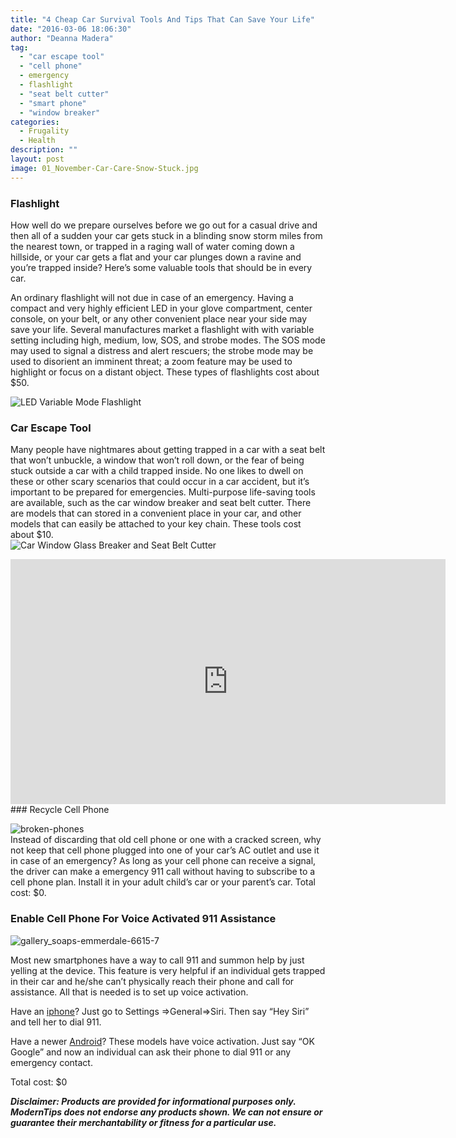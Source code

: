 ```yaml
---
title: "4 Cheap Car Survival Tools And Tips That Can Save Your Life"
date: "2016-03-06 18:06:30"
author: "Deanna Madera"
tag:
  - "car escape tool"
  - "cell phone"
  - emergency
  - flashlight
  - "seat belt cutter"
  - "smart phone"
  - "window breaker"
categories:
  - Frugality
  - Health
description: ""
layout: post
image: 01_November-Car-Care-Snow-Stuck.jpg
---
```


### Flashlight

How well do we prepare ourselves before we go out for a casual drive and then all of a sudden your car gets stuck in a blinding snow storm miles from the nearest town, or trapped in a raging wall of water coming down a hillside, or your car gets a flat and your car plunges down a ravine and you’re trapped inside? Here’s some valuable tools that should be in every car.

An ordinary flashlight will not due in case of an emergency. Having a compact and very highly efficient LED in your glove compartment, center console, on your belt, or any other convenient place near your side may save your life. Several manufactures market a flashlight with with variable setting including high, medium, low, SOS, and strobe modes. The SOS mode may used to signal a distress and alert rescuers; the strobe mode may be used to disorient an imminent threat; a zoom feature may be used to highlight or focus on a distant object. These types of flashlights cost about $50.

![LED Variable Mode Flashlight](/posts/flashlight.jpg)

### Car Escape Tool

Many people have nightmares about getting trapped in a car with a seat belt that won’t unbuckle, a window that won’t roll down, or the fear of being stuck outside a car with a child trapped inside. No one likes to dwell on these or other scary scenarios that could occur in a car accident, but it’s important to be prepared for emergencies. Multi-purpose life-saving tools are available, such as the car window breaker and seat belt cutter. There are models that can stored in a convenient place in your car, and other models that can easily be attached to your key chain. These tools cost about $10.  
![Car Window Glass Breaker and Seat Belt Cutter](/35.jpg)

<div class="youtube-embed" data-video_id="UC4-ZQoRxAA"><iframe allow="accelerometer; autoplay; encrypted-media; gyroscope; picture-in-picture" allowfullscreen="" frameborder="0" height="392" loading="lazy" src="https://www.youtube.com/embed/UC4-ZQoRxAA?feature=oembed&enablejsapi=1" title="LifeHammer & ResQMe - Automobile Escape Tools" width="696"></iframe></div>### Recycle Cell Phone

![broken-phones](/broken-phones.jpg)  
Instead of discarding that old cell phone or one with a cracked screen, why not keep that cell phone plugged into one of your car’s AC outlet and use it in case of an emergency? As long as your cell phone can receive a signal, the driver can make a emergency 911 call without having to subscribe to a cell phone plan. Install it in your adult child’s car or your parent’s car. Total cost: $0.

### Enable Cell Phone For Voice Activated 911 Assistance

![gallery_soaps-emmerdale-6615-7](/gallery_soaps-emmerdale-6615-7.jpg)

Most new smartphones have a way to call 911 and summon help by just yelling at the device. This feature is very helpful if an individual gets trapped in their car and he/she can’t physically reach their phone and call for assistance. All that is needed is to set up voice activation.

Have an [iphone](https://www.siriuserguide.com/setting-up-siri/)? Just go to Settings ⇒General⇒Siri. Then say “Hey Siri” and tell her to dial 911.

Have a newer [Android](https://support.google.com/websearch/answer/6031948?hl=en)? These models have voice activation. Just say “OK Google” and now an individual can ask their phone to dial 911 or any emergency contact.

Total cost: $0

**_Disclaimer: Products are provided for informational purposes only. ModernTips does not endorse any products shown. We can not ensure or guarantee their <span class="hvr">merchantability</span> or fitness for a particular use._**
